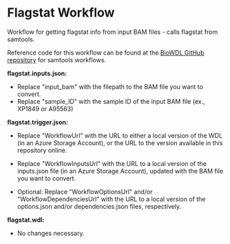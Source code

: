 # Flagstat Workflow
Workflow for getting flagstat info from input BAM files - calls flagstat from samtools.

Reference code for this workflow can be found at the [BioWDL GitHub repository](https://github.com/biowdl/tasks/blob/develop/samtools.wdl) for samtools workflows.

**flagstat.inputs.json:** 

* Replace "input_bam" with the filepath to the BAM file you want to convert.
* Replace "sample_ID" with the sample ID of the input BAM file (ex., XP1849 or A95563)

**flagstat.trigger.json:**

* Replace "WorkflowUrl" with the URL to either a local version of the WDL (in an Azure Storage Account), or the URL to the version available in this repository online.

* Replace "WorkflowInputsUrl" with the URL to a local version of the inputs.json file (in an Azure Storage Account), updated with the BAM file you want to convert.

* Optional: Replace "WorkflowOptionsUrl" and/or "WorkflowDependenciesUrl" with the URL to a local version of the options.json and/or dependencies.json files, respectively.

**flagstat.wdl:**

* No changes necessary.
